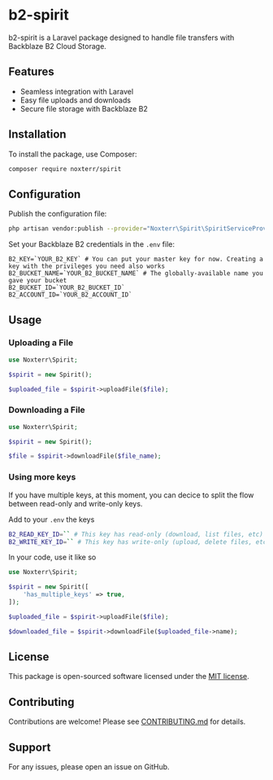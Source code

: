 # b2-spirit

b2-spirit is a Laravel package designed to handle file transfers with Backblaze B2 Cloud Storage.

## Features

- Seamless integration with Laravel
- Easy file uploads and downloads
- Secure file storage with Backblaze B2

## Installation

To install the package, use Composer:

```bash
composer require noxterr/spirit
```

## Configuration

Publish the configuration file:

```bash
php artisan vendor:publish --provider="Noxterr\Spirit\SpiritServiceProvider"
```

Set your Backblaze B2 credentials in the `.env` file:

```env
B2_KEY=`YOUR_B2_KEY` # You can put your master key for now. Creating a key with the privileges you need also works
B2_BUCKET_NAME=`YOUR_B2_BUCKET_NAME` # The globally-available name you gave your bucket
B2_BUCKET_ID=`YOUR_B2_BUCKET_ID`
B2_ACCOUNT_ID=`YOUR_B2_ACCOUNT_ID`
```

## Usage

### Uploading a File

```php
use Noxterr\Spirit;

$spirit = new Spirit();

$uploaded_file = $spirit->uploadFile($file);
```

### Downloading a File

```php
use Noxterr\Spirit;

$spirit = new Spirit();

$file = $spirit->downloadFile($file_name);
```

### Using more keys

If you have multiple keys, at this moment, you can decice to split the flow between read-only and write-only keys.

Add to your `.env` the keys
```bash
B2_READ_KEY_ID=`` # This key has read-only (download, list files, etc) permissions
B2_WRITE_KEY_ID=`` # This key has write-only (upload, delete files, etc) permissions
```

In your code, use it like so

```php
use Noxterr\Spirit;

$spirit = new Spirit([
    'has_multiple_keys' => true,
]);

$uploaded_file = $spirit->uploadFile($file);

$downloaded_file = $spirit->downloadFile($uploaded_file->name);
```

## License

This package is open-sourced software licensed under the [MIT license](LICENSE).

## Contributing

Contributions are welcome! Please see [CONTRIBUTING.md](CONTRIBUTING.md) for details.

## Support

For any issues, please open an issue on GitHub.
